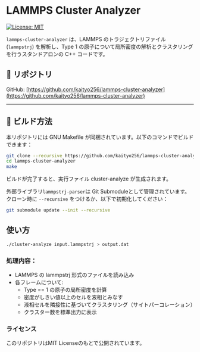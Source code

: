 # LAMMPS Cluster Analyzer

[![License: MIT](https://img.shields.io/badge/License-MIT-yellow.svg)](LICENSE)

`lammps-cluster-analyzer` は、LAMMPS のトラジェクトリファイル (`lammpstrj`) を解析し、Type 1 の原子について局所密度の解析とクラスタリングを行うスタンドアロンの C++ コードです。

## 🔗 リポジトリ

GitHub: [https://github.com/kaityo256/lammps-cluster-analyzer](https://github.com/kaityo256/lammps-cluster-analyzer)

---

## 🚀 ビルド方法

本リポジトリには GNU Makefile が同梱されています。以下のコマンドでビルドできます：

```bash
git clone --recursive https://github.com/kaityo256/lammps-cluster-analyzer.git
cd lammps-cluster-analyzer
make
```

ビルドが完了すると、実行ファイル cluster-analyze が生成されます。

外部ライブラリ`lammpstrj-parser`は Git Submoduleとして管理されています。クローン時に `--recursive` をつけるか、以下で初期化してください：

```sh
git submodule update --init --recursive
```

## 使い方

```sh
./cluster-analyze input.lammpstrj > output.dat
```

### 処理内容：

* LAMMPS の lammpstrj 形式のファイルを読み込み
* 各フレームについて:
    * Type == 1 の原子の局所密度を計算
    * 密度がしきい値以上のセルを液相とみなす
    * 液相セルを隣接性に基づいてクラスタリング（サイトパーコレーション）
    * クラスター数を標準出力に表示

### ライセンス

このリポジトリはMIT Licenseのもとで公開されています。
